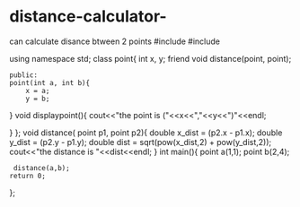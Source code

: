 # distance-calculator-
can calculate disance  btween 2 points 
#include<iostream>
#include<cmath>

using namespace std;
class point{
    int x, y;
    friend void distance(point, point);
    
    public:
    point(int a, int b){
        x = a;
        y = b; 
        
}
void displaypoint(){
    cout<<"the point is ("<<x<<","<<y<<")"<<endl;

}
};
void distance( point p1, point p2){
    double x_dist =  (p2.x - p1.x);
    double y_dist =  (p2.y - p1.y);
    double dist = sqrt(pow(x_dist,2) + pow(y_dist,2));
    cout<<"the distance is "<<dist<<endl;
}
int main(){
    point a(1,1);
    point b(2,4);
    
     distance(a,b);
    return 0;
};
